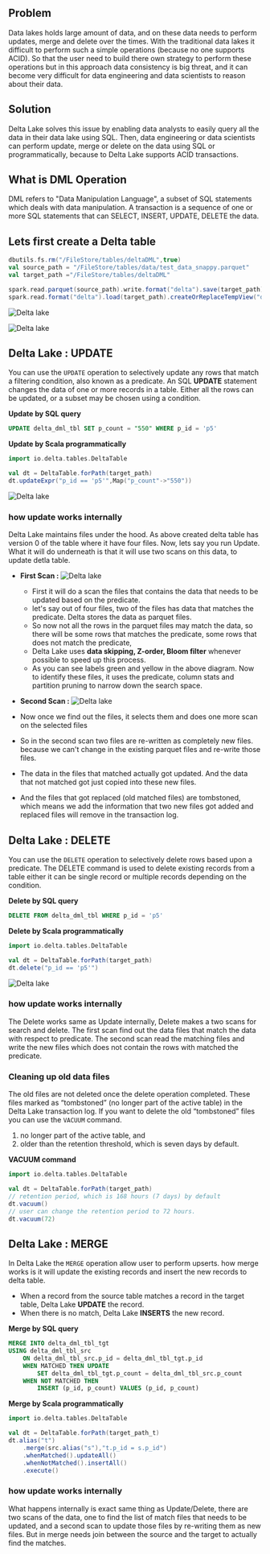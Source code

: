 ## Problem
Data lakes holds large amount of data, and on these data needs to perform updates, merge and delete over the times. With the traditional data lakes it difficult to perform such a simple operations (because no one supports ACID). So that the user need to build there own strategy to perform these operations but in this approach data consistency is big threat, and it can become very difficult for data engineering and data scientists to reason about their data.

## Solution
Delta Lake solves this issue by enabling data analysts to easily query all the data in their data lake using SQL. Then, data engineering or data scientists can perform update, merge or delete on the data using SQL or programmatically, because to Delta Lake supports ACID transactions.


## What is DML Operation
DML refers to "Data Manipulation Language", a subset of SQL statements which deals with data manipulation. A transaction is a sequence of one or more SQL statements that can SELECT, INSERT, UPDATE, DELETE the data.

## Lets first create a Delta table
```scala
dbutils.fs.rm("/FileStore/tables/deltaDML",true)
val source_path = "/FileStore/tables/data/test_data_snappy.parquet"
val target_path ="/FileStore/tables/deltaDML"

spark.read.parquet(source_path).write.format("delta").save(target_path)
spark.read.format("delta").load(target_path).createOrReplaceTempView("delta_dml_tbl")
```

![Delta lake](https://github.com/gurditsingh/blog/blob/gh-pages/_screenshots/dl_ep6_dml1.JPG?raw=true)

![Delta lake](https://github.com/gurditsingh/blog/blob/gh-pages/_screenshots/dl_ep6_dml10.JPG?raw=true)



## Delta Lake : UPDATE
You can use the `UPDATE` operation to selectively update any rows that match a filtering condition, also known as a predicate. An SQL **UPDATE** statement changes the data of one or more records in a table. Either all the rows can be updated, or a subset may be chosen using a condition.

**Update by SQL query**
```sql
UPDATE delta_dml_tbl SET p_count = "550" WHERE p_id = 'p5'
```
**Update by Scala programmatically**
```scala
import io.delta.tables.DeltaTable

val dt = DeltaTable.forPath(target_path)
dt.updateExpr("p_id == 'p5'",Map("p_count"->"550"))
```

![Delta lake](https://github.com/gurditsingh/blog/blob/gh-pages/_screenshots/dl_ep6_dml11.JPG?raw=true)

### how update works internally
Delta Lake maintains files under the hood. As above created delta table has version 0 of the table where it have four files. Now, lets say you run Update. What it will do underneath is that it will use two scans on this data, to update detla table.

 - **First Scan :**
![Delta lake](https://github.com/gurditsingh/blog/blob/gh-pages/_screenshots/dl_ep6_dml8.jpg?raw=true)
	 - First it will do a scan the files that contains the data that needs to be updated based on the predicate.
	 - let's say out of four files, two of the files has data that matches the predicate. Delta stores the data as parquet files.
	 - So now not all the rows in the parquet files may match the data, so there will be some rows that matches the predicate, some rows that does not match the predicate,
	 - Delta Lake uses **data skipping, Z-order, Bloom filter** whenever possible to speed up this process.
	 - As you can see labels green and yellow in the above diagram. Now to identify these files, it uses the predicate, column stats and partition pruning to narrow down the search space.

 - **Second Scan :**
![Delta lake](https://github.com/gurditsingh/blog/blob/gh-pages/_screenshots/dl_ep6_dml9.jpg?raw=true)

 - Now once we find out the files, it selects them and does one more scan on the selected files
 - So in the second scan two files are re-written as completely new files. because we can't change in the existing parquet files and re-write those files.
 - The data in the files that matched actually got updated. And the data that not matched got just copied into these new files.
 - And the files that got replaced (old matched files) are tombstoned, which means we add the information that two new files got added and replaced files will remove in the transaction log.
 
## Delta Lake : DELETE
You can use the `DELETE` operation to selectively delete rows based upon a predicate. The DELETE command is used to delete existing records from a table either it can be single record or multiple records depending on the condition.

**Delete by SQL query**
```sql
DELETE FROM delta_dml_tbl WHERE p_id = 'p5'
```
**Delete by Scala programmatically**
```scala
import io.delta.tables.DeltaTable

val dt = DeltaTable.forPath(target_path)
dt.delete("p_id == 'p5'")
```
![Delta lake](https://github.com/gurditsingh/blog/blob/gh-pages/_screenshots/dl_ep6_dml12.JPG?raw=true)

### how update works internally
The Delete works same as Update internally, Delete makes a two scans for search and delete. The first scan find out the data files that match the data with respect to predicate. The second scan read the matching files and write the new files which does not contain the rows with matched the predicate.

### Cleaning up old data files
The old files are not deleted once the delete operation completed. These files marked as “tombstoned” (no longer part of the active table) in the Delta Lake transaction log. If you want to delete the old “tombstoned” files you can use the `VACUUM` command.

1.  no longer part of the active table, and
2.  older than the retention threshold, which is seven days by default.

**VACUUM command**
```scala
import io.delta.tables.DeltaTable

val dt = DeltaTable.forPath(target_path)
// retention period, which is 168 hours (7 days) by default
dt.vacuum()
// user can change the retention period to 72 hours.
dt.vacuum(72) 
```

## Delta Lake : MERGE
In Delta Lake the `MERGE` operation allow user to perform upserts. how merge works is it will update the existing records and insert the new records to delta table.

 -   When a record from the source table matches a record in the target table, Delta Lake  **UPDATE**  the record.
 -   When there is no match, Delta Lake **INSERTS** the new record.

**Merge by SQL query**
```sql
MERGE INTO delta_dml_tbl_tgt
USING delta_dml_tbl_src
    ON delta_dml_tbl_src.p_id = delta_dml_tbl_tgt.p_id
    WHEN MATCHED THEN UPDATE
        SET delta_dml_tbl_tgt.p_count = delta_dml_tbl_src.p_count
    WHEN NOT MATCHED THEN 
        INSERT (p_id, p_count) VALUES (p_id, p_count) 
```
**Merge by Scala programmatically**
```scala
import io.delta.tables.DeltaTable

val dt = DeltaTable.forPath(target_path_t)
dt.alias("t")
    .merge(src.alias("s"),"t.p_id = s.p_id")
    .whenMatched().updateAll()
    .whenNotMatched().insertAll()
    .execute()
```

### how update works internally
What happens internally is exact same thing as Update/Delete, there are two scans of the data, one to find the list of match files that needs to be updated, and a second scan to update those files by re-writing them as new files. But in merge needs join between the source and the target to actually find the matches.
<!--stackedit_data:
eyJoaXN0b3J5IjpbLTIwMDk4NzgzOTIsLTExMTQ1MjY4MDgsNT
EyODE4NDI2LDE0MDEwNjcyMDAsLTI4ODM0OTQwLC0xMDYxNzYy
NDA2LC0xMTY5NDEwODUyLC0xNzQ0MDMxOTk5LDEyMjQ3Mjk5OD
IsNjQ4NTc3MzY2LDY1NDYzMDcsMTAwNDAzNTAxMCwtOTk2NTA5
MDg4LC0xNTM2NTEwODQ1LC0xNTM2NTEwODQ1LC0xMjM0NDcwMj
I3LC0xNDIwNTU4NTU5LC0xMTI2ODYzMTI3LC0xMTQ1Mjg5ODgw
LDE5MzE4ODU0OThdfQ==
-->